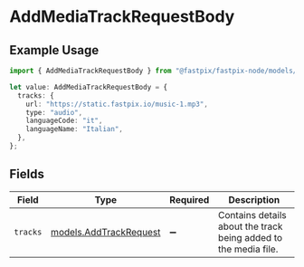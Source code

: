 # AddMediaTrackRequestBody

## Example Usage

```typescript
import { AddMediaTrackRequestBody } from "@fastpix/fastpix-node/models/operations";

let value: AddMediaTrackRequestBody = {
  tracks: {
    url: "https://static.fastpix.io/music-1.mp3",
    type: "audio",
    languageCode: "it",
    languageName: "Italian",
  },
};
```

## Fields

| Field                                                           | Type                                                            | Required                                                        | Description                                                     |
| --------------------------------------------------------------- | --------------------------------------------------------------- | --------------------------------------------------------------- | --------------------------------------------------------------- |
| `tracks`                                                        | [models.AddTrackRequest](../../models/addtrackrequest.md)       | :heavy_minus_sign:                                              | Contains details about the track being added to the media file. |